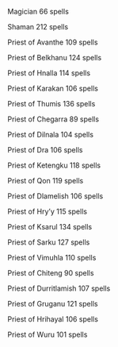 Magician 66 spells

Shaman 212 spells

Priest of Avanthe 109 spells

Priest of Belkhanu 124 spells

Priest of Hnalla 114 spells

Priest of Karakan 106 spells

Priest of Thumis 136 spells

Priest of Chegarra 89 spells

Priest of Dilnala 104 spells

Priest of Dra 106 spells

Priest of Ketengku 118 spells

Priest of Qon 119 spells

Priest of Dlamelish 106 spells

Priest of Hry’y 115 spells

Priest of Ksarul 134 spells

Priest of Sarku 127 spells

Priest of Vimuhla 110 spells

Priest of Chiteng 90 spells

Priest of Durritlamish 107 spells

Priest of Gruganu 121 spells

Priest of Hrihayal 106 spells

Priest of Wuru 101 spells